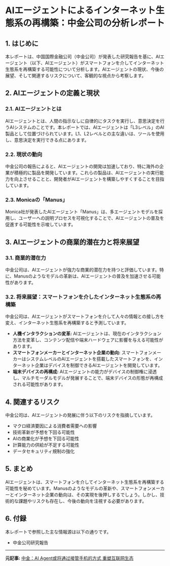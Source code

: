 # AIエージェントによるインターネット生態系の再構築：中金公司の分析レポート

## 1. はじめに

本レポートは、中国国際金融公司（中金公司）が発表した研究報告を基に、AIエージェント（以下、AIエージェント）がスマートフォンを介してインターネット生態系を再構築する可能性について分析します。AIエージェントの現状、今後の展望、そして関連するリスクについて、客観的な視点から考察します。

## 2. AIエージェントの定義と現状

### 2.1. AIエージェントとは

AIエージェントとは、人間の指示なしに自律的にタスクを実行し、意思決定を行うAIシステムのことです。本レポートでは、AIエージェントは「L3レベル」のAI製品として位置づけられています。L1、L2レベルとの主な違いは、ツールを使用し、意思決定を実行できる点にあります。

### 2.2. 現状の動向

中金公司の報告によると、AIエージェントの開発は加速しており、特に海外の企業が積極的に製品を開発しています。これらの製品は、AIエージェントの実行能力を向上させることと、開発者がAIエージェントを構築しやすくすることを目指しています。

### 2.3. Monicaの「Manus」

Monica社が発表したAIエージェント「Manus」は、多エージェントモデルを採用し、ユーザーへの説明プロセスを可視化することで、AIエージェントの普及を促進する可能性を示唆しています。

## 3. AIエージェントの商業的潜在力と将来展望

### 3.1. 商業的潜在力

中金公司は、AIエージェントが強力な商業的潜在力を持つと評価しています。特に、Manusのようなモデルの革新は、AIエージェントの普及を加速させる可能性があります。

### 3.2. 将来展望：スマートフォンを介したインターネット生態系の再構築

中金公司は、AIエージェントがスマートフォンを介して人々の情報との接し方を変え、インターネット生態系を再構築すると予測しています。

* **人機インタラクションの変革:** AIエージェントは、現在のインタラクション方法を変革し、コンテンツ配信や端末ハードウェアに影響を与える可能性があります。
* **スマートフォンメーカーとインターネット企業の動向:** スマートフォンメーカーはシステムレベルのAIエージェントを搭載したスマートフォンを、インターネット企業はデバイスを制御できるAIエージェントを開発しています。
* **端末デバイスの再構成:** AIエージェントの能力がデバイスの制御権に浸透し、マルチモーダルモデルが発展することで、端末デバイスの形態が再構成される可能性があります。

## 4. 関連するリスク

中金公司は、AIエージェントの発展に伴う以下のリスクを指摘しています。

* マクロ経済要因による消費者需要への影響
* 技術革新が予想を下回る可能性
* AIの商業化が予想を下回る可能性
* 計算能力の供給が不足する可能性
* データセキュリティ規制の強化

## 5. まとめ

AIエージェントは、スマートフォンを介してインターネット生態系を再構築する可能性を秘めています。Manusのようなモデルの革新や、スマートフォンメーカーとインターネット企業の動向は、その実現を後押しするでしょう。しかし、技術的な課題やリスクも存在し、今後の動向を注視する必要があります。

## 6. 付録

本レポートで参照した主な情報源は以下の通りです。

* 中金公司研究報告

---


**元記事:** [中金：AI Agent或将通过接管手机的方式 重塑互联网生态](https://finance.sina.com.cn/roll/2025-03-25/doc-ineqvkva0134017.shtml)